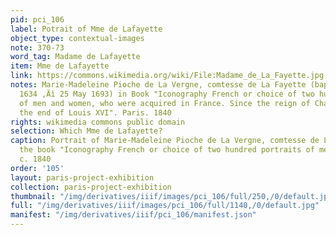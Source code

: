 ```yaml
---
pid: pci_106
label: Potrait of Mme de Lafayette
object_type: contextual-images
note: 370-73
word_tag: Madame de Lafayette
item: Mme de Lafayette
link: https://commons.wikimedia.org/wiki/File:Madame_de_La_Fayette.jpg
notes: Marie-Madeleine Pioche de La Vergne, comtesse de La Fayette (baptized 18 March
  1634 ‚Äì 25 May 1693) in Book "Iconography French or choice of two hundred portraits
  of men and women, who were acquired in France. Since the reign of Charles VII until
  the end of Louis XVI". Paris. 1840
rights: wikimedia commons public domain
selection: Which Mme de Lafayette?
caption: Portrait of Marie-Madeleine Pioche de La Vergne, comtesse de La Fayette from
  the book "Iconography French or choice of two hundred portraits of men and women,
  c. 1840
order: '105'
layout: paris-project-exhibition
collection: paris-project-exhibition
thumbnail: "/img/derivatives/iiif/images/pci_106/full/250,/0/default.jpg"
full: "/img/derivatives/iiif/images/pci_106/full/1140,/0/default.jpg"
manifest: "/img/derivatives/iiif/pci_106/manifest.json"
---
```

